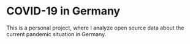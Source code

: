 # COVID-19 in Germany
This is a personal project, where I analyze open source data about the current pandemic situation in Germany.
